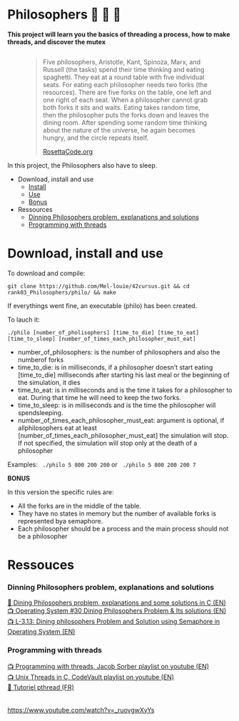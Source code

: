# Philosophers 🧵 📜    🚧 

<b>This project will learn you the basics of threading a process, how to make threads, and discover the mutex</b>


<img src=""
     alt="">

<figure>
	<blockquote>
		<p>Five philosophers, Aristotle, Kant, Spinoza, Marx, and Russell (the tasks) spend their time thinking and eating spaghetti. They eat at a round table with five individual seats. For eating each philosopher needs two forks (the resources). There are five forks on the table, one left and one right of each seat. When a philosopher cannot grab both forks it sits and waits. Eating takes random time, then the philosopher puts the forks down and leaves the dining room. After spending some random time thinking about the nature of the universe, he again becomes hungry, and the circle repeats itself.</p>
		<a href="https://rosettacode.org/wiki/Dining_philosophers">RosettaCode.org</a>
	</blockquote>
</figure>

In this project, the Philosophers also have to sleep.

- Download, install and use
	- <a href="#instal">Install</a>
	- <a href="#play">Use</a>
	- <a href="#bonus">Bonus</a>
- Ressources
	- <a href="#problem">Dinning Philosophers problem, explanations and solutions</a>
	- <a href="#thread">Programming with threads</a>


# Download, install and use

<div id=instal></div></a>To download and compile:

```git clone https://github.com/Mel-louie/42cursus.git && cd rank03_Philosophers/philo/ && make```

If everythings went fine, an executable (philo) has been created.

<div id=play></div>To lauch it:

```./philo [number_of_pholisophers] [time_to_die] [time_to_eat] [time_to_sleep] [number_of_times_each_philosopher_must_eat]```

- number_of_philosophers: is the number of philosophers and also the numberof forks
- time_to_die: is in milliseconds, if a philosopher doesn’t start eating [time_to_die] milliseconds after starting his last meal or the beginning of the simulation, it dies
- time_to_eat: is in milliseconds and is the time it takes for a philosopher to eat. During that time he will need to keep the two forks.
- time_to_sleep: is in milliseconds and is the time the philosopher will spendsleeping.
- number_of_times_each_philosopher_must_eat: argument is optional, if allphilosophers eat at least [number_of_times_each_philosopher_must_eat] the simulation will stop. If not specified, the simulation will stop only at the death of a philosopher

Examples:
``` ./philo 5 800 200 200```
or
``` ./philo 5 800 200 200 7```

<div id=bonus></div><b>BONUS</b>

In this version the specific rules are:
- All the forks are in the middle of the table.
- They have no states in memory but the number of available forks is represented bya semaphore.
- Each philosopher should be a process and the main process should not be a philosopher

# Ressouces

<h3><div id=problem></div>Dinning Philosophers problem, explanations and solutions</h3>

<a href="https://sites.cs.ucsb.edu/~rich/class/old.cs170/notes/DiningPhil/index.html">📄 Dining Philosophers problem, explanations and some solutions in C (EN)</a><br />
<a href="https://www.youtube.com/watch?v=syMOLWlGjNg">📺 Operating System #30 Dining Philosophers Problem & Its solutions (EN)</a><br />
<a href="https://www.youtube.com/watch?v=HHoB2t_B6MI">📺 L-3.13: Dining philosophers Problem and Solution using Semaphore in Operating System (EN)</a><br />

<h3><div id=thread></div>Programming with threads</h3>

<a href="https://www.youtube.com/playlist?list=PL9IEJIKnBJjFZxuqyJ9JqVYmuFZHr7CFM">📺 Programming with threads, Jacob Sorber playlist on youtube (EN)</a><br />
<a href="https://www.youtube.com/playlist?list=PLfqABt5AS4FmuQf70psXrsMLEDQXNkLq2">📺 Unix Threads in C, CodeVault playlist on youtube (EN)</a><br />
<a href="https://franckh.developpez.com/tutoriels/posix/pthreads/">📄 Tutoriel pthread (FR)</a><br />
<a href=""></a><br />
<a href=""></a><br />
https://www.youtube.com/watch?v=_ruovgwXyYs

<a href=""></a><br />